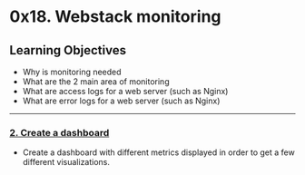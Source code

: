 # 0x18. Webstack monitoring

## Learning Objectives

* Why is monitoring needed
* What are the 2 main area of monitoring
* What are access logs for a web server (such as Nginx)
* What are error logs for a web server (such as Nginx)

---

### [2. Create a dashboard](./2-setup_datadog)
* Create a dashboard with different metrics displayed in order to get a few different visualizations.  

